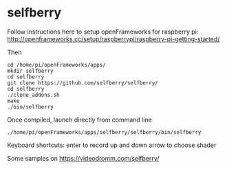 # selfberry

Follow instructions here to setup openFrameworks for raspberry pi: http://openframeworks.cc/setup/raspberrypi/raspberry-pi-getting-started/

Then 
```
cd /home/pi/openFrameworks/apps/
mkdir selfberry
cd selfberry
git clone https://github.com/selfberry/selfberry/
cd selfberry
./clone_addons.sh
make
./bin/selfberry
```

Once compiled, launch directly from command line 
```
./home/pi/openFrameworks/apps/selfberry/selfberry/bin/selfberry
```

Keyboard shortcuts:
enter to record
up and down arrow to choose shader

Some samples on 
https://videodromm.com/selfberry/